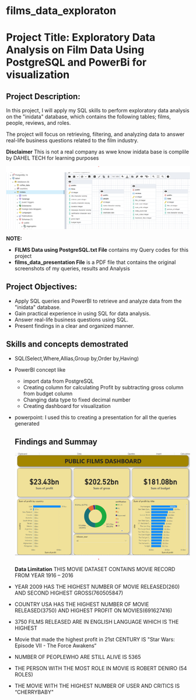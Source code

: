 # films_data_exploraton

# Project Title: Exploratory Data Analysis on Film Data Using PostgreSQL and PowerBi for visualization

## Project Description:
In this project, I will apply my SQL skills to perform exploratory data analysis on the "inidata" database, 
which contains the following tables; films, people, reviews, and roles. 

The project will focus on retrieving, filtering, 
and analyzing data to answer real-life business questions related to the film industry.

**Disclaimer** This is not a real company as wwe know inidata base is complile by DAHEL TECH for learning purposes

![image](https://github.com/AdebayoTosin/films_data_exploraton/blob/main/inidata_set.png)

**NOTE:**

- **FILMS Data using PostgreSQL.txt File** contains my Query codes for this project
- **films_data_presentation File** is a PDF file that contains the original screenshots of my queries, results and Analysis

## Project Objectives:
- Apply SQL queries and PowerBI to retrieve and analyze data from the "inidata" database.
- Gain practical experience in using SQL for data analysis.
- Answer real-life business questions using SQL.
- Present findings in a clear and organized manner.

## Skills and concepts demostrated

- SQL(Select,Where,Allias,Group by,Order by,Having)
- PowerBI concept like
    - import data from PostgreSQL
    - Creating column for calculating Profit by subtracting gross column from budget column
    - Changing data type to fixed decimal number
    - Creating dashboard for visualization
- powerpoint: I used this to creating a presentation for all the queries generated

  ## Findings and Summay

  ![image](https://github.com/AdebayoTosin/films_data_exploraton/blob/main/film_data_viz.png)

  **Data Limitation** THIS MOVIE DATASET CONTAINS MOVIE RECORD FROM YEAR 1916 – 2016
  
- YEAR 2009 HAS THE HIGHEST NUMBER OF MOVIE RELEASED(260) AND SECOND HIGHEST GROSS(760505847)
- COUNTRY USA HAS THE HIGHEST NUMBER OF MOVIE RELEASED(3750) AND HIGHEST PROFIT ON MOVIES(691627416)
- 3750 FILMS  RELEASED ARE IN ENGLISH LANGUAGE WHICH IS THE HIGHEST
- Movie that made the highest profit in 21st CENTURY IS "Star Wars: Episode VII - The Force Awakens“
- NUMBER OF PEOPLEWHO ARE STILL ALIVE IS 5365
- THE PERSON WITH THE MOST ROLE IN MOVIE IS ROBERT DENIRO (54 ROLES)
- THE MOVIE WITH THE HIGHEST NUMBER OF USER AND CRITICS IS “CHERRYBABY"



